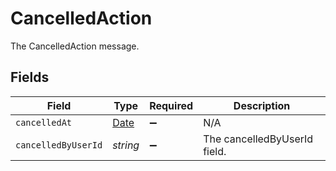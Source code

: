 # CancelledAction

The CancelledAction message.


## Fields

| Field                                                                                         | Type                                                                                          | Required                                                                                      | Description                                                                                   |
| --------------------------------------------------------------------------------------------- | --------------------------------------------------------------------------------------------- | --------------------------------------------------------------------------------------------- | --------------------------------------------------------------------------------------------- |
| `cancelledAt`                                                                                 | [Date](https://developer.mozilla.org/en-US/docs/Web/JavaScript/Reference/Global_Objects/Date) | :heavy_minus_sign:                                                                            | N/A                                                                                           |
| `cancelledByUserId`                                                                           | *string*                                                                                      | :heavy_minus_sign:                                                                            | The cancelledByUserId field.                                                                  |